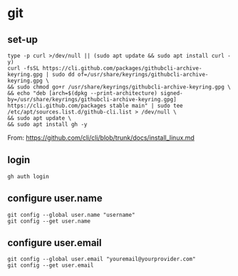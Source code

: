 # git

## set-up
```
type -p curl >/dev/null || (sudo apt update && sudo apt install curl -y)
curl -fsSL https://cli.github.com/packages/githubcli-archive-keyring.gpg | sudo dd of=/usr/share/keyrings/githubcli-archive-keyring.gpg \
&& sudo chmod go+r /usr/share/keyrings/githubcli-archive-keyring.gpg \
&& echo "deb [arch=$(dpkg --print-architecture) signed-by=/usr/share/keyrings/githubcli-archive-keyring.gpg] https://cli.github.com/packages stable main" | sudo tee /etc/apt/sources.list.d/github-cli.list > /dev/null \
&& sudo apt update \
&& sudo apt install gh -y
```
From: https://github.com/cli/cli/blob/trunk/docs/install_linux.md

## login
```
gh auth login
```

## configure user.name
```
git config --global user.name "username"
git config --get user.name
```

## configure user.email
```
git config --global user.email "youremail@yourprovider.com" 
git config --get user.email
```